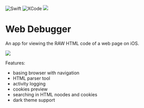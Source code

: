 ![Swift](https://img.shields.io/badge/Swift-5.3-orange)
![XCode](https://img.shields.io/badge/XCode-14-green)
![](https://img.shields.io/badge/Platform-iOS15-green)

# Web Debugger
An app for viewing the RAW HTML code of a web page on iOS.

![](Resources/previrew.gif)

Features:
- basing browser with navigation
- HTML parser tool
- activity logging
- cookies preview
- searching in HTML noodes and cookies
- dark theme support

